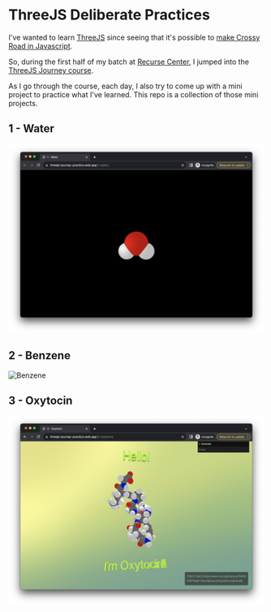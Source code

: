 # ThreeJS Deliberate Practices

I've wanted to learn [ThreeJS](https://threejs.org/) since seeing that it's
possible to [make Crossy Road in Javascript](https://github.com/EvanBacon/Expo-Crossy-Road).

So, during the first half of my batch at [Recurse Center](https://www.recurse.com/),
I jumped into the [ThreeJS Journey course](https://threejs-journey.com/).

As I go through the course, each day, I also try to come up with a mini project
to practice what I've learned. This repo is a collection of those mini projects.

## 1 - Water

![Water](./screenshots/1.png)

## 2 - Benzene

![Benzene](./screenshots/2.png)

## 3 - Oxytocin

![Oxytocin](./screenshots/3.png)

